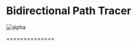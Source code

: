 Bidirectional Path Tracer
==============
![alpha](https://raw.githubusercontent.com/paula18/Photon-Mapping/blob/renders/bidir_alpha.png)

==============
